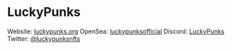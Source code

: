 # LuckyPunks

Website: [luckypunks.org](http://www.luckypunks.org)
OpenSea: [luckypunksofficial](https://opensea.io/collection/luckypunksofficial)
Discord: [LuckyPunks](https://t.co/j5B6Tcet0H?amp=1)
Twitter: [@luckypunksnfts](https://twitter.com/luckypunksnfts)
